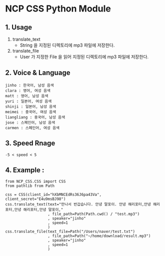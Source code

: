# NCP CSS Python Module

## 1. Usage

1. translate_text
    - String 을 지정된 디렉토리에 mp3 파일에 저장한다.
2. translate_file
    - User 가 지정한 File 을 읽어 지정된 디렉토리에 mp3 파일에 저장한다.
    
## 2. Voice & Language
    jinho : 한국어, 남성 음색
    clara : 영어, 여성 음색
    matt : 영어, 남성 음색
    yuri : 일본어, 여성 음색
    shinji : 일본어, 남성 음색
    meimei : 중국어, 여성 음색
    liangliang : 중국어, 남성 음색
    jose : 스페인어, 남성 음색
    carmen : 스페인어, 여성 음색
    
## 3. Speed Rnage 
    -5 < speed < 5

## 4. Example :
```
from NCP_CSS.CSS import CSS
from pathlib from Path

css = CSS(client_id="hXbMNCEdRs36J6pa43Va", client_secret="E4u9msBJ98")
css.translate_text(text="만나서 반갑습니다. 안녕 말포이. 안녕 해리포터,안녕 해리포터,안녕 해리포터,안녕 말포이,"
                   , file_path=Path(Path.cwd() / "test.mp3")
                   , speaker="jinho"
                   , speed=1
                   )
css.translate_file(text_file=Path("/Users/naver/test.txt")
                   , file_path=Path("~/home/download/result.mp3")
                   , speaker="jinho"
                   , speed=1
                   )

```
